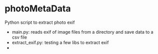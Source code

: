 # photoMetaData
Python script to extract photo exif

- main.py: reads exif of image files from a directory and save data to a csv file
- extract_exif.py: testing a few libs to extract exif
- 